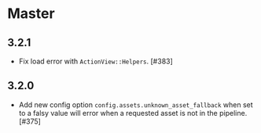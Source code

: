 # Master

## 3.2.1

- Fix load error with `ActionView::Helpers`. [#383]

## 3.2.0

- Add new config option `config.assets.unknown_asset_fallback` when set to a falsy value will error when a requested asset is not in the pipeline. [#375]
